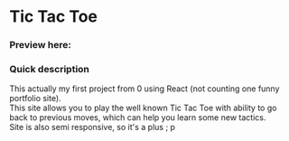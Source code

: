 # Tic Tac Toe
### Preview here: 

### Quick description
This actually my first project from 0 using React (not counting one funny portfolio site).
<br>This site allows you to play the well known Tic Tac Toe with ability to go back to previous moves, which can help 
you learn some new tactics. <br>Site is also semi responsive, so it's a plus ; p
